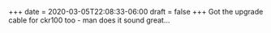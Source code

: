 +++
date = 2020-03-05T22:08:33-06:00
draft = false
+++
Got the upgrade cable for ckr100 too - man does it sound great...